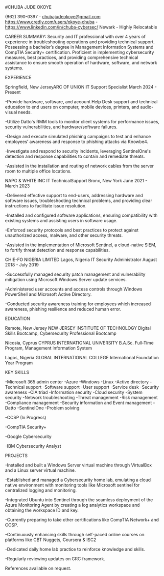 #CHUBA JUDE OKOYE

(862) 390-0397 - chubajudeokoye@gmail.com
https://www.credly.com/users/okoye-chuba - https://www.linkedin.com/in/chuba-cybersec/
Newark - Highly Relocatable

CAREER SUMMARY: Security and IT professional with over 4 years of experience in troubleshooting operations
and providing technical support. Possessing a bachelor’s degree in Management Information Systems and CompTIA
Security+ certification. Proficient in implementing cybersecurity measures, best practices, and providing
comprehensive technical assistance to ensure smooth operation of hardware, software, and network systems.

EXPERIENCE

Springfield, New JerseyARC OF UNION
IT Support Specialist March 2024 - Present

-Provide hardware, software, and account Help Desk support and technical education to end users on computer,
mobile devices, printers, and audio-visual needs.

-Utilize Datto's RMM tools to monitor client systems for performance issues, security vulnerabilities, and
hardware/software failures.

-Design and execute simulated phishing campaigns to test and enhance employees’ awareness and response to
phishing attacks via Knowbe4.

-Investigate and respond to security incidents, leveraging SentinelOne's detection and response capabilities to
contain and remediate threats.

-Assisted in the installation and routing of network cables from the server room to multiple office locations.

NAPO & WHITE INC
IT TechnicalSupport
Bronx, New York
June 2021 - March 2023

-Delivered effective support to end-users, addressing hardware and software issues, troubleshooting technical
problems, and providing clear instructions to facilitate issue resolution.

-Installed and configured software applications, ensuring compatibility with existing systems and assisting users in
software usage.

-Enforced security protocols and best practices to protect against unauthorized access, malware, and other security
threats.

-Assisted in the implementation of Microsoft Sentinel, a cloud-native SIEM, to fortify threat detection and response
capabilities.

CHIE-FO NIGERIA LIMITED
Lagos, Nigeria
IT Security Administrator 
August 2018 - July 2019

-Successfully managed security patch management and vulnerability mitigation using Microsoft Windows Server
update services.

-Administered user accounts and access controls through Windows PowerShell and Microsoft Active Directory.

-Conducted security awareness training for employees which increased awareness, phishing resilience and reduced
human error.

EDUCATION

Remote, New Jersey
NEW JERSEY INSTITUTE OF TECHNOLOGY
Digital Skills Bootcamp, Cybersecurity Professional Bootcamp

Nicosia, Cyprus
CYPRUS INTERNATIONAL UNIVERSITY
B.A.Sc. Full-Time Program, Management Information System

Lagos, Nigeria
GLOBAL INTERNATIONAL COLLEGE
International Foundation Year Program

KEY SKILLS

-Microsoft 365 admin center -Azure -Windows -Linux -Active directory -Technical support -Software support
-User support -Service desk -Security awareness -CIA triad -Information security -Cloud security
-System security -Network troubleshooting -Threat management -Risk management -Compliance management
-Security information and Event management -Datto -SentinelOne -Problem solving

-CCSP (In Progress)

-CompTIA Security+

-Google Cybersecurity

-IBM Cybersecurity Analyst

PROJECTS

-Installed and built a Windows Server virtual machine through VirtualBox and a Linux server virtual machine.

-Established and managed a Cybersecurity home lab, emulating a cloud native environment with monitoring tools like
Microsoft sentinel for centralized logging and monitoring.

-Integrated Ubuntu into Sentinel through the seamless deployment of the Azure Monitoring Agent by creating a log
analytics workspace and obtaining the workspace ID and key.

-Currently preparing to take other certifications like CompTIA Network+ and CCSP.

-Continuously enhancing skills through self-paced online courses on platforms like CBT Nuggets, Coursera
& ISC2

-Dedicated daily home lab practice to reinforce knowledge and skills.

-Regularly reviewing updates on GRC framework.

References available on request.
